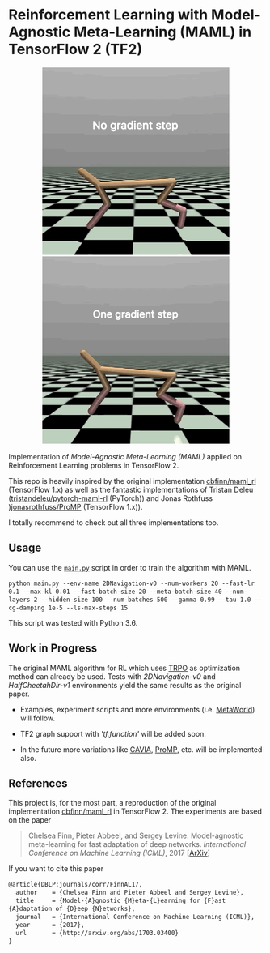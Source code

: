 # Reinforcement Learning with Model-Agnostic Meta-Learning (MAML) in TensorFlow 2 (TF2)

<p align="center"> 
<img src="_assets/0_without_gradient.gif">
<img src="_assets/1_one_gradient_step.gif">
</p>

Implementation of *Model-Agnostic Meta-Learning (MAML)* applied on Reinforcement Learning problems in TensorFlow 2. 

This repo is heavily inspired by the original implementation [cbfinn/maml_rl](https://github.com/cbfinn/maml_rl/) (TensorFlow 1.x) as well as the fantastic implementations of Tristan Deleu ([tristandeleu/pytorch-maml-rl](https://github.com/tristandeleu/pytorch-maml-rl) (PyTorch)) and Jonas Rothfuss )[jonasrothfuss/ProMP](https://github.com/jonasrothfuss/ProMP) (TensorFlow 1.x)). 

I totally recommend to check out all three implementations too.

## Usage
You can use the [`main.py`](main.py) script in order to train the algorithm with MAML.
```
python main.py --env-name 2DNavigation-v0 --num-workers 20 --fast-lr 0.1 --max-kl 0.01 --fast-batch-size 20 --meta-batch-size 40 --num-layers 2 --hidden-size 100 --num-batches 500 --gamma 0.99 --tau 1.0 --cg-damping 1e-5 --ls-max-steps 15
```
This script was tested with Python 3.6.

## Work in Progress
The original MAML algorithm for RL which uses [TRPO](https://spinningup.openai.com/en/latest/algorithms/trpo.html) as optimization method can already be used. Tests with *2DNavigation-v0* and *HalfCheetahDir-v1* environments yield the same results as the original paper. 

- Examples, experiment scripts and more environments (i.e. [MetaWorld](https://github.com/rlworkgroup/metaworld)) will follow. 

- TF2 graph support with *'tf.function'* will be added soon. 

- In the future more variations like [CAVIA](https://github.com/lmzintgraf/cavia), [ProMP](https://github.com/jonasrothfuss/ProMP), etc. will be implemented also.

## References
This project is, for the most part, a reproduction of the original implementation [cbfinn/maml_rl](https://github.com/cbfinn/maml_rl/) in TensorFlow 2. The experiments are based on the paper
> Chelsea Finn, Pieter Abbeel, and Sergey Levine. Model-agnostic meta-learning for fast adaptation of deep
networks. _International Conference on Machine Learning (ICML)_, 2017 [[ArXiv](https://arxiv.org/abs/1703.03400)]

If you want to cite this paper
```
@article{DBLP:journals/corr/FinnAL17,
  author    = {Chelsea Finn and Pieter Abbeel and Sergey Levine},
  title     = {Model-{A}gnostic {M}eta-{L}earning for {F}ast {A}daptation of {D}eep {N}etworks},
  journal   = {International Conference on Machine Learning (ICML)},
  year      = {2017},
  url       = {http://arxiv.org/abs/1703.03400}
}
```
